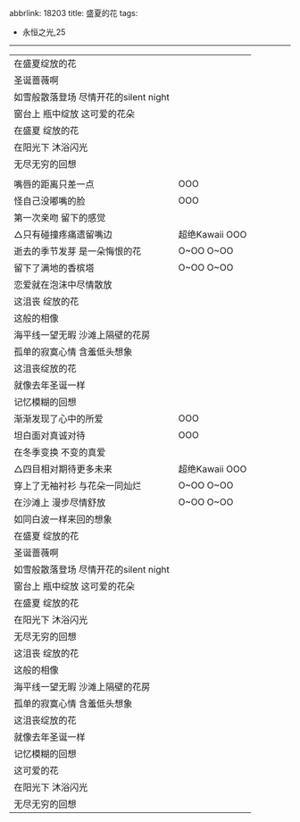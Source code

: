 abbrlink: 18203
title: 盛夏的花
tags:
  - 永恒之光,25
---
|      |      |
|--|--|
|在盛夏绽放的花|      |
|圣诞蔷薇啊|      |
|如雪般散落登场 尽情开花的silent night|      |
|窗台上 瓶中绽放 这可爱的花朵|      |
|在盛夏 绽放的花|      |
|在阳光下 沐浴闪光|      |
|无尽无穷的回想|      |
|      |      |
|嘴唇的距离只差一点|OOO|
|怪自己没嘟嘴的脸|OOO|
|第一次亲吻 留下的感觉|      |
|△只有碰撞疼痛遗留嘴边|超绝Kawaii OOO|
|逝去的季节发芽 是一朵悔恨的花|O~OO O~OO|
|留下了满地的香槟塔|O~OO O~OO|
|恋爱就在泡沫中尽情散放|      |
|这沮丧 绽放的花|      |
|这般的相像|      |
|海平线一望无暇 沙滩上隔壁的花房|      |
|孤单的寂寞心情 含羞低头想象|      |
|这沮丧绽放的花|      |
|就像去年圣诞一样|      |
|记忆模糊的回想|      |
|渐渐发现了心中的所爱|OOO|
|坦白面对真诚对待|OOO|
|在冬季变换 不变的真爱|      |
|△四目相对期待更多未来|超绝Kawaii OOO|
|穿上了无袖衬衫 与花朵一同灿烂|O~OO O~OO|
|在沙滩上 漫步尽情舒放|O~OO O~OO|
|如同白波一样来回的想象|      |
|在盛夏 绽放的花|      |
|圣诞蔷薇啊|      |
|如雪般散落登场 尽情开花的silent night|      |
|窗台上 瓶中绽放 这可爱的花朵|      |
|在盛夏 绽放的花|      |
|在阳光下 沐浴闪光|      |
|无尽无穷的回想|      |
|这沮丧 绽放的花|      |
|这般的相像|      |
|海平线一望无暇 沙滩上隔壁的花房|      |
|孤单的寂寞心情 含羞低头想象|      |
|这沮丧绽放的花|      |
|就像去年圣诞一样|      |
|记忆模糊的回想|      |
|这可爱的花|      |
|在阳光下 沐浴闪光|      |
|无尽无穷的回想|      |